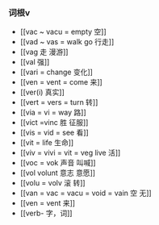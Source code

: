 ### 词根v
- [[vac ~ vacu = empty 空]]
- [[vad ~ vas = walk go  行走]]
- [[vag 走 漫游]]
- [[val 强]]
- [[vari = change 变化]]
- [[ven = vent = come 来]]
- [[ver(i) 真实]]
- [[vert =  vers = turn 转]]
- [[via = vi  = way 路]]
- [[vict =vinc 胜 征服]]
- [[vis = vid = see 看]]
- [[vit = life 生命]]
- [[viv = vivi = vit = veg   live 活]]
- [[voc = vok 声音 叫喊]]
- [[vol volunt 意志 意愿]]
- [[volu = volv 滚 转]]
- [[van = vac = vacu = void = vain 空  无]]
- [[ven = vent 来]]
- [[verb- 字，词]]